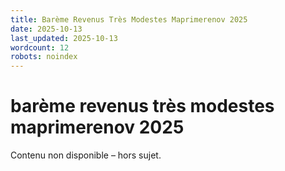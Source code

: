 ```yaml
---
title: Barème Revenus Très Modestes Maprimerenov 2025
date: 2025-10-13
last_updated: 2025-10-13
wordcount: 12
robots: noindex
---
```


# barème revenus très modestes maprimerenov 2025

Contenu non disponible – hors sujet.